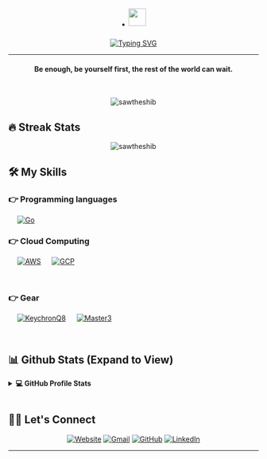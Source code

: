 
<h1 align="center">. <img src="https://media.giphy.com/media/hvRJCLFzcasrR4ia7z/giphy.gif" width="35"></h1>
<p align="center">
<a href="https://git.io/typing-svg"><img src="https://readme-typing-svg.herokuapp.com?font=Fira+Code&pause=1000&width=435&lines=Site+Reliability+Engineer;Consistency+is+the+key;%F0%9F%87%BB%F0%9F%87%B3%F0%9F%87%BB%F0%9F%87%B3%F0%9F%87%BB%F0%9F%87%B3%F0%9F%87%BB%F0%9F%87%B3%F0%9F%87%BB%F0%9F%87%B3%F0%9F%87%BB%F0%9F%87%B3%F0%9F%87%BB%F0%9F%87%B3%F0%9F%87%BB%F0%9F%87%B3%F0%9F%87%BB%F0%9F%87%B3%F0%9F%87%BB%F0%9F%87%B3%F0%9F%87%BB%F0%9F%87%B3%F0%9F%87%BB%F0%9F%87%B3" alt="Typing SVG" /></a>
</p>
<hr/>
<h4 align="center">Be enough, be yourself first, the rest of the world can wait.</h4>
<br>
<p align="center"> <img src="https://komarev.com/ghpvc/?username=sawtheshib&label=Profile%20views&color=0e75b6&style=plastic" alt="sawtheshib" /> </p>

## 🔥 Streak Stats
<p align="center"><img src="https://github-readme-streak-stats.herokuapp.com/?user=sawtheshib&theme=algolia" alt="sawtheshib"  /></p>


## 🛠️ My Skills

### 👉 Programming languages

<p align="left"> 
  &emsp; 
  <a href="https://go.dev/" target="_blank"> 
    <img alt="Go" src="https://img.shields.io/badge/Go%20-%232370ED.svg?logo=go&logoColor=white">
  </a> 
</p>
  
### 👉 Cloud Computing
<p align="left">
  &emsp;
    <a href="https://aws.amazon.com/vi/"><img alt="AWS" src="https://img.shields.io/badge/aws-red.svg?style=flat&logo=AWS&logoColor=white"></a>
  &emsp;
    <a href="https://cloud.google.com/"><img alt="GCP" src ="https://img.shields.io/badge/gcp-%2307405e.svg?style=flat&logo=gcp&logoColor=white"/></a>
 </p>
  
<br/>

### 👉 Gear
<p align="left">
  &emsp;
    <a href="https://www.keychron.com/pages/keychron-q8-customizable-mechanical-keyboard"><img alt="KeychronQ8" src="https://img.shields.io/badge/keychron-q8-red.svg?style=flat&logoColor=white"></a>
  &emsp;
    <a href="https://gearvn.com/products/chuot-logitech-mx-master-3-wireless-graphite"><img alt="Master3" src="https://img.shields.io/badge/mx-master3-red.svg?style=flat&logoColor=white"></a>
 </p>
  
<br/>


## 📊 Github Stats (Expand to View) 


<details> 
  <summary><b>💻 GitHub Profile Stats</b></summary>
  <br/>
  <p align="center">
    <a href="https://github.com/sawtheshib/github-readme-stats"><img alt="Candida's Github Stats" src="https://github-readme-stats.vercel.app/api?username=sawtheshib&show_icons=true&count_private=true&theme=algolia" height="192px"/></a>
<br/>
  &nbsp;
	  <img src="https://github-readme-stats.vercel.app/api/top-langs?username=sawtheshib&show_icons=true&locale=en&layout=compact&theme=algolia" alt="sawtheshib" height="192px"/>
  <br/>
  </p>
</details>

<br/>

## 🙋‍♀️ Let's Connect
<p align="center">
  <a href="https://blog.phuongnguyen.dev/"><img src="https://img.icons8.com/bubbles/50/000000/web.png" alt="Website"/></a>
	<a href="mailto:career.phuongnguyen@gmail.com"><img src="https://img.icons8.com/bubbles/50/000000/gmail.png" alt="Gmail"/></a>
	<a href="https://github.com/sawtheshib"><img src="https://img.icons8.com/bubbles/50/000000/github.png" alt="GitHub"/></a>
	<a href="https://www.linkedin.com/in/duy-phuong-nguyen-aa0a07202/"><img src="https://img.icons8.com/bubbles/50/000000/linkedin.png" alt="LinkedIn"/></a>
</p>

<hr/>

